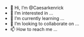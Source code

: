 - 👋 Hi, I’m @Caesarkenrick
- 👀 I’m interested in ...
- 🌱 I’m currently learning ...
- 💞️ I’m looking to collaborate on ...
- 📫 How to reach me ...

<!---
Caesarkenrick/Caesarkenrick is a ✨ special ✨ repository because its `README.md` (this file) appears on your GitHub profile.
You can click the Preview link to take a look at your changes.
--->

